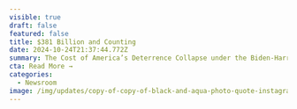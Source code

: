 ```yaml
---
visible: true
draft: false
featured: false
title: $381 Billion and Counting
date: 2024-10-24T21:37:44.772Z
summary: The Cost of America’s Deterrence Collapse under the Biden-Harris Administration
cta: Read More →
categories:
  - Newsroom
image: /img/updates/copy-of-copy-of-black-and-aqua-photo-quote-instagram-post-presentation-1-.jpg
---
```

